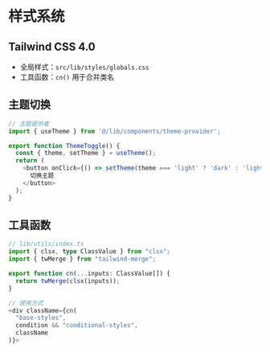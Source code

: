 # 样式系统

## Tailwind CSS 4.0
- 全局样式：`src/lib/styles/globals.css`
- 工具函数：`cn()` 用于合并类名

## 主题切换
```typescript
// 主题提供者
import { useTheme } from '@/lib/components/theme-provider';

export function ThemeToggle() {
  const { theme, setTheme } = useTheme();
  return (
    <button onClick={() => setTheme(theme === 'light' ? 'dark' : 'light')}>
      切换主题
    </button>
  );
}
```

## 工具函数
```typescript
// lib/utils/index.ts
import { clsx, type ClassValue } from "clsx";
import { twMerge } from "tailwind-merge";

export function cn(...inputs: ClassValue[]) {
  return twMerge(clsx(inputs));
}

// 使用方式
<div className={cn(
  "base-styles",
  condition && "conditional-styles",
  className
)}>
```